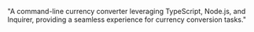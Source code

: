 
"A command-line currency converter leveraging TypeScript, Node.js, and Inquirer, providing a seamless experience for currency conversion tasks."
